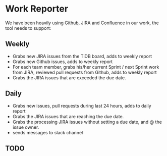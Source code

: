 # Work Reporter

We have been heavily using Github, JIRA and Confluence in our work, the tool needs to support:

## Weekly

+ Grabs new JIRA issues from the TiDB board, adds to weekly report
+ Grabs new Github issues, adds to weekly report
+ For each team member, grabs his/her current Sprint / next Sprint work from JIRA, reviewed pull requests from Github, adds to weekly report
+ Grabs the JIRA issues that are exceeded the due date.

## Daily

+ Grabs new issues, pull requests during last 24 hours, adds to daily report
+ Grabs the JIRA issues that are reaching the due date.
+ Grabs the processing JIRA issues without setting a due date, and @ the issue owner.
+ sends messages to slack channel

## TODO


